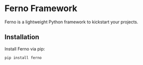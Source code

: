 # Ferno Framework

Ferno is a lightweight Python framework to kickstart your projects.

## Installation

Install Ferno via pip:

```bash
pip install ferno

